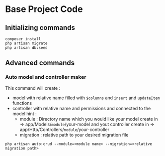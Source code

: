 # Base Project Code

## Initializing commands

```
composer install
php artisan migrate
php artisan db:seed
```

## Advanced commands

### Auto model and controller maker
This command will create :
- model with relative name filled with `$columns` and `insert` and `updateItem` functions
- controller with relative name and permissions and connected to the model
hint : 
    - module : Directory name which you would like your model create in => app/Models/`module`/your-model
                and yout controller create in => app/Http/Controllers/`module`/your-controller
    - migration : relative path to your desired migration file 
```
php artisan auto:crud --module=<module name> --migration=<relative migration path>
```

